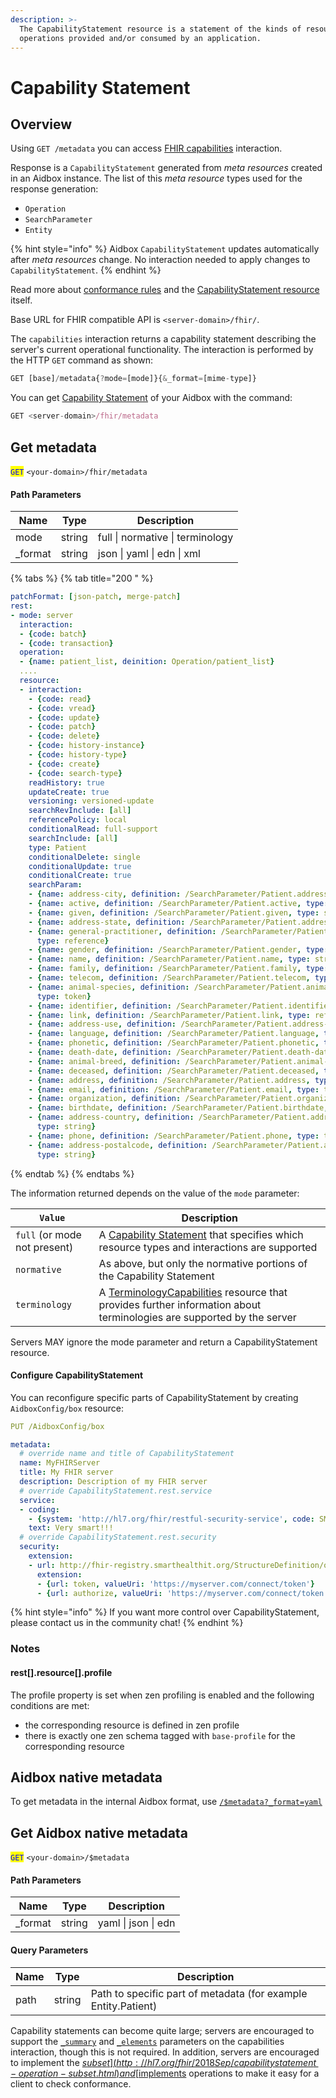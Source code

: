 ```yaml
---
description: >-
  The CapabilityStatement resource is a statement of the kinds of resources and
  operations provided and/or consumed by an application.
---
```


# Capability Statement

## Overview

Using `GET /metadata` you can access [FHIR capabilities](https://www.hl7.org/fhir/http.html#capabilities) interaction.

Response is a `CapabilityStatement` generated from _meta resources_ created in an Aidbox instance. The list of this _meta resource_ types used for the response generation:

* `Operation`
* `SearchParameter`
* `Entity`

{% hint style="info" %}
Aidbox `CapabilityStatement` updates automatically after _meta resources_ change. No interaction needed to apply changes to `CapabilityStatement`.
{% endhint %}

Read more about [conformance rules](http://build.fhir.org/conformance-rules.html) and the [CapabilityStatement resource](http://build.fhir.org/capabilitystatement.html) itself.

Base URL for FHIR compatible API is `<server-domain>/fhir/`.

The `capabilities` interaction returns a capability statement describing the server's current operational functionality. The interaction is performed by the HTTP `GET` command as shown:

```javascript
GET [base]/metadata{?mode=[mode]}{&_format=[mime-type]}
```

You can get [Capability Statement](https://www.hl7.org/fhir/capabilitystatement.html) of your Aidbox with the command:

```javascript
GET <server-domain>/fhir/metadata
```

## &#x20;Get metadata

<mark style="color:blue;">`GET`</mark> `<your-domain>/fhir/metadata`

#### Path Parameters

| Name     | Type   | Description                      |
| -------- | ------ | -------------------------------- |
| mode     | string | full \| normative \| terminology |
| \_format | string | json \| yaml \| edn \| xml       |

{% tabs %}
{% tab title="200 " %}
```yaml
patchFormat: [json-patch, merge-patch]
rest:
- mode: server
  interaction:
  - {code: batch}
  - {code: transaction}
  operation:
  - {name: patient_list, deinition: Operation/patient_list}
  ....
  resource:
  - interaction:
    - {code: read}
    - {code: vread}
    - {code: update}
    - {code: patch}
    - {code: delete}
    - {code: history-instance}
    - {code: history-type}
    - {code: create}
    - {code: search-type}
    readHistory: true
    updateCreate: true
    versioning: versioned-update
    searchRevInclude: [all]
    referencePolicy: local
    conditionalRead: full-support
    searchInclude: [all]
    type: Patient
    conditionalDelete: single
    conditionalUpdate: true
    conditionalCreate: true
    searchParam:
    - {name: address-city, definition: /SearchParameter/Patient.address-city, type: string}
    - {name: active, definition: /SearchParameter/Patient.active, type: token}
    - {name: given, definition: /SearchParameter/Patient.given, type: string}
    - {name: address-state, definition: /SearchParameter/Patient.address-state, type: string}
    - {name: general-practitioner, definition: /SearchParameter/Patient.general-practitioner,
      type: reference}
    - {name: gender, definition: /SearchParameter/Patient.gender, type: token}
    - {name: name, definition: /SearchParameter/Patient.name, type: string}
    - {name: family, definition: /SearchParameter/Patient.family, type: string}
    - {name: telecom, definition: /SearchParameter/Patient.telecom, type: token}
    - {name: animal-species, definition: /SearchParameter/Patient.animal-species,
      type: token}
    - {name: identifier, definition: /SearchParameter/Patient.identifier, type: token}
    - {name: link, definition: /SearchParameter/Patient.link, type: reference}
    - {name: address-use, definition: /SearchParameter/Patient.address-use, type: token}
    - {name: language, definition: /SearchParameter/Patient.language, type: token}
    - {name: phonetic, definition: /SearchParameter/Patient.phonetic, type: string}
    - {name: death-date, definition: /SearchParameter/Patient.death-date, type: date}
    - {name: animal-breed, definition: /SearchParameter/Patient.animal-breed, type: token}
    - {name: deceased, definition: /SearchParameter/Patient.deceased, type: token}
    - {name: address, definition: /SearchParameter/Patient.address, type: string}
    - {name: email, definition: /SearchParameter/Patient.email, type: token}
    - {name: organization, definition: /SearchParameter/Patient.organization, type: reference}
    - {name: birthdate, definition: /SearchParameter/Patient.birthdate, type: date}
    - {name: address-country, definition: /SearchParameter/Patient.address-country,
      type: string}
    - {name: phone, definition: /SearchParameter/Patient.phone, type: token}
    - {name: address-postalcode, definition: /SearchParameter/Patient.address-postalcode,
      type: string}
```
{% endtab %}
{% endtabs %}

The information returned depends on the value of the `mode` parameter:

| `Value`                      | Description                                                                                                                                                                      |
| ---------------------------- | -------------------------------------------------------------------------------------------------------------------------------------------------------------------------------- |
| `full` (or mode not present) | A [Capability Statement](http://hl7.org/fhir/2018Sep/capabilitystatement.html) that specifies which resource types and interactions are supported                                |
| `normative`                  | As above, but only the normative portions of the Capability Statement                                                                                                            |
| `terminology`                | A [TerminologyCapabilities](http://hl7.org/fhir/2018Sep/terminologycapabilities.html) resource that provides further information about terminologies are supported by the server |

Servers MAY ignore the mode parameter and return a CapabilityStatement resource.

#### Configure CapabilityStatement

You can reconfigure specific parts of CapabilityStatement by creating `AidboxConfig/box` resource:

```yaml
PUT /AidboxConfig/box

metadata:
  # override name and title of CapabilityStatement
  name: MyFHIRServer
  title: My FHIR server
  description: Description of my FHIR server
  # override CapabilityStatement.rest.service
  service:
  - coding:
    - {system: 'http://hl7.org/fhir/restful-security-service', code: SMART-on-FHIR}
    text: Very smart!!!
  # override CapabilityStatement.rest.security
  security:
    extension:
    - url: http://fhir-registry.smarthealthit.org/StructureDefinition/oauth-uris
      extension:
      - {url: token, valueUri: 'https://myserver.com/connect/token'}
      - {url: authorize, valueUri: 'https://myserver.com/connect/token'}
```

{% hint style="info" %}
If you want more control over CapabilityStatement, please contact us in the community chat!
{% endhint %}

### Notes

#### rest\[].resource\[].profile

The profile property is set when zen profiling is enabled and the following conditions are met:

* the corresponding resource is defined in zen profile
* there is exactly one zen schema tagged with `base-profile` for the corresponding resource

## Aidbox native metadata

To get metadata in the internal Aidbox format, use [`/$metadata?_format=yaml`](http://localhost:7777/$metadata?\_format=yaml)

## Get Aidbox native metadata

<mark style="color:blue;">`GET`</mark> `<your-domain>/$metadata`

#### Path Parameters

| Name     | Type   | Description         |
| -------- | ------ | ------------------- |
| \_format | string | yaml \| json \| edn |

#### Query Parameters

| Name | Type   | Description                                                    |
| ---- | ------ | -------------------------------------------------------------- |
| path | string | Path to specific part of metadata (for example Entity.Patient) |

Capability statements can become quite large; servers are encouraged to support the [`_summary`](http://hl7.org/fhir/2018Sep/search.html#summary) and [`_elements`](http://hl7.org/fhir/2018Sep/search.html#elements) parameters on the capabilities interaction, though this is not required. In addition, servers are encouraged to implement the [$subset](http://hl7.org/fhir/2018Sep/capabilitystatement-operation-subset.html) and [$implements](http://hl7.org/fhir/2018Sep/capabilitystatement-operation-implements.html) operations to make it easy for a client to check conformance.
